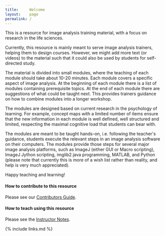 ```yaml
---
title:     Welcome
layout:    page
permalink: /
---
```


This is a resource for image analysis training material, with a focus on research in the life sciences.

Currently, this resource is mainly meant to serve image analysis trainers, helping them to design courses.
However, we might add more text (or videos) to the material such that it could also be used by students for self-directed study.

The material is divided into small modules, where the teaching of each module should take about 10-20 minutes. Each module covers a specific aspect of image analysis. At the beginning of each module there is a list of modules containing prerequisite topics. At the end of each module there are suggestions of what could be taught next. This provides trainers guidance on how to combine modules into a longer workshop.

The modules are designed based on current research in the psychology of learning. For example, concept maps with a limited number of items ensure that the new information in each module is well defined, well structured and limited, respecting the maximal cognitive load that students can bear with.

The modules are meant to be taught hands-on, i.e. following the teacher's guidance, students execute the relevant steps in an image analysis software on their computers. The modules provide those steps for several major image analysis platforms, such as ImageJ (either GUI or Macro scripting), ImageJ Jython scripting, imglib2 java programming, MATLAB, and Python (please note that currently this is more of a wish list rather than reality, and help is very much appreciated).

Happy teaching and learning!

#### How to contribute to this resource

Please see our [Contributors Guide](CONTRIBUTING).

#### How to teach using this resource

Please see the [Instructor Notes](guide).

{% include links.md %}
